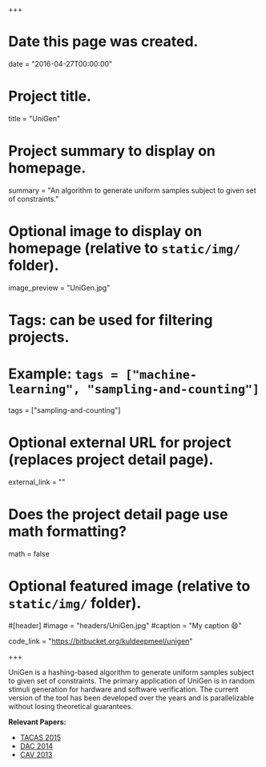 +++
# Date this page was created.
date = "2016-04-27T00:00:00"

# Project title.
title = "UniGen"

# Project summary to display on homepage.
summary = "An algorithm to generate uniform samples subject to given set of constraints."

# Optional image to display on homepage (relative to `static/img/` folder).
image_preview = "UniGen.jpg"

# Tags: can be used for filtering projects.
# Example: `tags = ["machine-learning", "sampling-and-counting"]`
tags = ["sampling-and-counting"]

# Optional external URL for project (replaces project detail page).
external_link = ""

# Does the project detail page use math formatting?
math = false

# Optional featured image (relative to `static/img/` folder).
#[header]
#image = "headers/UniGen.jpg"
#caption = "My caption :smile:"

code_link = "https://bitbucket.org/kuldeepmeel/unigen"

+++

UniGen is a hashing-based algorithm to generate uniform samples subject to given set of constraints. The primary application of UniGen is in random stimuli generation for hardware and software verification. The current version of the tool has been developed over the years and is parallelizable without losing theoretical guarantees.

**Relevant Papers:**

* [TACAS 2015](https://www.comp.nus.edu.sg/~meel/Papers/Tacas15.pdf "TACAS 2015")
* [DAC 2014](https://www.comp.nus.edu.sg/~meel/Papers/DAC2014.pdf "DAC 2014")
* [CAV 2013](https://www.comp.nus.edu.sg/~meel/Papers/cav13.pdf "CAV 2013")

